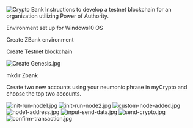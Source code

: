 
![Crypto Bank](https://images.app.goo.gl/gDkirtEwxDzBuU479)
Instructions to develop a testnet blockchain for an organization utilizing Power of Authority.

Environment set up for Windows10 OS

Create ZBank environment

Create Testnet blockchain

![Create Genesis.jpg](Images/1-CreateGenisis.jpg)

mkdir Zbank

Create two new accounts using your neumonic phrase in myCrypto and choose the top two accounts.

![init-run-node1.jpg](Images/2-InitRunNode1.jpg)
![init-run-node2.jpg](Images/3-InitRunNode2.jpg)
![custom-node-added.jpg](Images/5-AddCustomNode.jpg)
![node1-address.jpg](Images/6-N1AddressConfirm.jpg)
![input-send-data.jpg](Images/7-CompleteForm.jpg)
![send-crypto.jpg](Images/8-SendTransaction.jpg)
![confirm-transaction.jpg](Images/9-ConfirmTransaction.jpg)
